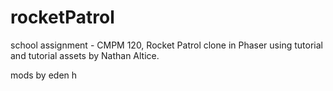# rocketPatrol
school assignment - CMPM 120, Rocket Patrol clone in Phaser using tutorial and tutorial assets by Nathan Altice.

mods by eden h